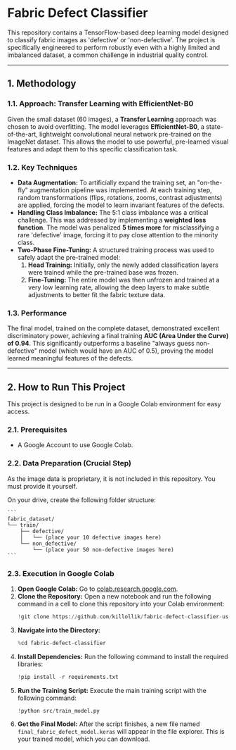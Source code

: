 # Fabric Defect Classifier

This repository contains a TensorFlow-based deep learning model designed to classify fabric images as 'defective' or 'non-defective'. The project is specifically engineered to perform robustly even with a highly limited and imbalanced dataset, a common challenge in industrial quality control.

---

## 1. Methodology

### 1.1. Approach: Transfer Learning with EfficientNet-B0

Given the small dataset (60 images), a **Transfer Learning** approach was chosen to avoid overfitting. The model leverages **EfficientNet-B0**, a state-of-the-art, lightweight convolutional neural network pre-trained on the ImageNet dataset. This allows the model to use powerful, pre-learned visual features and adapt them to this specific classification task.

### 1.2. Key Techniques

*   **Data Augmentation:** To artificially expand the training set, an "on-the-fly" augmentation pipeline was implemented. At each training step, random transformations (flips, rotations, zooms, contrast adjustments) are applied, forcing the model to learn invariant features of the defects.
*   **Handling Class Imbalance:** The 5:1 class imbalance was a critical challenge. This was addressed by implementing a **weighted loss function**. The model was penalized **5 times more** for misclassifying a rare 'defective' image, forcing it to pay close attention to the minority class.
*   **Two-Phase Fine-Tuning:** A structured training process was used to safely adapt the pre-trained model:
    1.  **Head Training:** Initially, only the newly added classification layers were trained while the pre-trained base was frozen.
    2.  **Fine-Tuning:** The entire model was then unfrozen and trained at a very low learning rate, allowing the deep layers to make subtle adjustments to better fit the fabric texture data.

### 1.3. Performance

The final model, trained on the complete dataset, demonstrated excellent discriminatory power, achieving a final training **AUC (Area Under the Curve) of 0.94**. This significantly outperforms a baseline "always guess non-defective" model (which would have an AUC of 0.5), proving the model learned meaningful features of the defects.

---

## 2. How to Run This Project

This project is designed to be run in a Google Colab environment for easy access.

### 2.1. Prerequisites

*   A Google Account to use Google Colab.

### 2.2. Data Preparation (Crucial Step)

As the image data is proprietary, it is not included in this repository. You must provide it yourself.

 On your drive, create the following folder structure:
 
    ```
    fabric_dataset/
    └── train/
        ├── defective/
        │   └── (place your 10 defective images here)
        └── non_defective/
            └── (place your 50 non-defective images here)
    ```

### 2.3. Execution in Google Colab

1.  **Open Google Colab:** Go to [colab.research.google.com](https://colab.research.google.com).
2.  **Clone the Repository:** Open a new notebook and run the following command in a cell to clone this repository into your Colab environment:
    ```python
    !git clone https://github.com/killollik/fabric-defect-classifier-using-tranfer-learning.git
    ```
3.  **Navigate into the Directory:**
    ```python
    %cd fabric-defect-classifier
    ```
4.  **Install Dependencies:** Run the following command to install the required libraries:
    ```python
    !pip install -r requirements.txt
    ```
5.  **Run the Training Script:** Execute the main training script with the following command:
    ```python
    !python src/train_model.py
    ```
6.  **Get the Final Model:** After the script finishes, a new file named `final_fabric_defect_model.keras` will appear in the file explorer. This is your trained model, which you can download.

